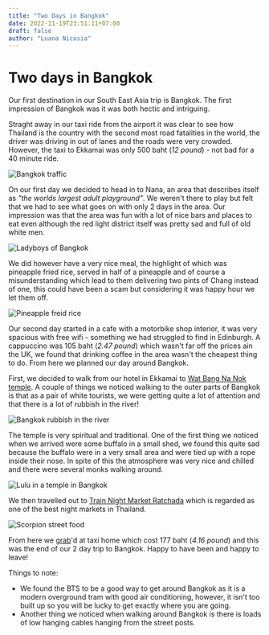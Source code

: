 ```yaml
---
title: "Two Days in Bangkok"
date: 2022-11-19T23:51:11+07:00
draft: false
author: "Luana Nicosia"
---
```


# Two days in Bangkok

Our first destination in our South East Asia trip is Bangkok. The first impression of Bangkok was it was both hectic and intriguing.

Straght away in our taxi ride from the airport it was clear to see how Thailand is the country with the second most road fatalities in the world, the driver was driving in out of lanes and the roads were very crowded. However, the taxi to Ekkamai was only 500 baht (*12 pound*) - not bad for a 40 minute ride.

![Bangkok traffic](Https://drive.google.com/uc?export=view&id=1vYraBRCyPXC2Mp4oOCMi3CsEsBeKfZCt)

On our first day we decided to head in to Nana, an area that describes itself as *"the worlds largest adult playground"*. We weren't there to play but felt that we had to see what goes on with only 2 days in the area. Our impression was that the area was fun with a lot of nice bars and places to eat even although the red light district itself was pretty sad and full of old white men. 

![Ladyboys of Bangkok](Https://drive.google.com/uc?export=view&id=1e__O2MLJMPBEVDaRRAbbZifqxhqnThvK)

We did however have a very nice meal, the highlight of which was pineapple fried rice, served in half of a pineapple and of course a misunderstanding which lead to them delivering two pints of Chang instead of one, this could have been a scam but considering it was happy hour we let them off. 

![Pineapple freid rice](Https://drive.google.com/uc?export=view&id=1ikAWNj7DHCAIXJa4VtZrGr8i-XitNrGN)

Our second day started in a cafe with a motorbike shop interior, it was very spacious with free wifi - something we had struggled to find in Edinburgh. A cappuccino was 105 baht (*2.47 pound*) which wasn't far off the prices ain the UK, we found that drinking coffee in the area wasn't the cheapest thing to do. From here we planned our day around Bangkok.

First, we decided to walk from our hotel in Ekkamai to [Wat Bang Na Nok temple](https://www.facebook.com/Bangnanok/). A couple of things we noticed walking to the outer parts of Bangkok is that as a pair of white tourists, we were getting quite a lot of attention and that there is a lot of rubbish in the river!

![Bangkok rubbish in the river](Https://drive.google.com/uc?export=view&id=19I07vOhdHQKCW4R-MhuMePzP7YUeOA4O)

The temple is very spiritual and traditional. One of the first thing we noticed when we arrived were some buffalo in a small shed, we found this quite sad because the buffalo were in a very small area and were tied up with a rope inside their nose. In spite of this the atmosphere was very nice and chilled and there were several monks walking around. 

![Lulu in a temple in Bangkok](Https://drive.google.com/uc?export=view&id=1ncwCrcv7_lh5y5meoY6fp4uPEMbgaada)

We then travelled out to [Train Night Market Ratchada](https://www.tripadvisor.com/Attraction_Review-g293916-d8130989-Reviews-Train_Night_Market_Ratchada-Bangkok.html) which is regarded as one of the best night markets in Thailand. 

![Scorpion street food](Https://drive.google.com/uc?export=view&id=13zUKBf6_QouJuqyCQtQhnRGpYYfpbxwb)

From here we [grab](https://www.grab.com/th/)'d at taxi home which cost 177 baht (*4.16 pound*) and this was the end of our 2 day trip to Bangkok. Happy to have been and happy to leave!

Things to note:
 - We found the BTS to be a good way to get around Bangkok as it is a modern overground tram with good air conditioning, however, it isn't too built up so you will be lucky to get exactly where you are going.
 - Another thing we noticed when walking around Bangkok is there is loads of low hanging cables hanging from the street posts.
